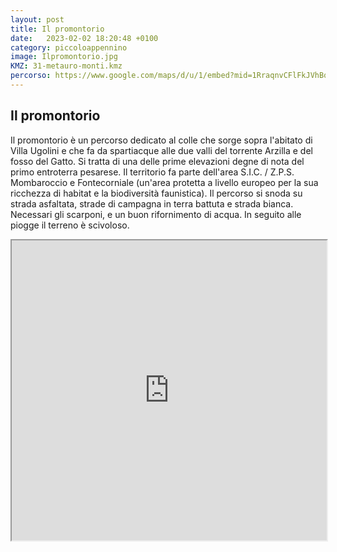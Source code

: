```yaml
---
layout: post
title: Il promontorio
date:   2023-02-02 18:20:48 +0100
category: piccoloappennino
image: Ilpromontorio.jpg
KMZ: 31-metauro-monti.kmz
percorso: https://www.google.com/maps/d/u/1/embed?mid=1RraqnvCFlFkJVhBqPXE4azZWNeoxesw&ehbc=2E312F
---
```


## Il promontorio

Il promontorio è un percorso dedicato al colle che sorge sopra l'abitato di Villa Ugolini e che fa da spartiacque alle due valli del torrente Arzilla e del fosso del Gatto. Si tratta di una delle prime elevazioni degne di nota del primo entroterra pesarese. Il territorio fa parte dell'area S.I.C. / Z.P.S. Mombaroccio e Fontecorniale (un'area protetta a livello europeo per la sua ricchezza di habitat e la biodiversità faunistica).
Il percorso si snoda su strada asfaltata, strade di campagna in terra battuta e strada bianca.
Necessari gli scarponi, e un buon rifornimento di acqua. In seguito alle piogge il terreno è scivoloso.


<iframe src="https://www.google.com/maps/d/u/1/embed?mid=1RraqnvCFlFkJVhBqPXE4azZWNeoxesw&ehbc=2E312F" width="100%" height="480"></iframe>